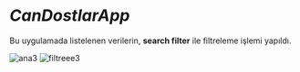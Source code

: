 # ***CanDostlarApp***

Bu uygulamada listelenen verilerin, **search filter** ile filtreleme işlemi yapıldı.


![ana3](https://user-images.githubusercontent.com/35347062/73105159-54e87f00-3f09-11ea-8313-510854f1dc7c.jpeg)
![filtreee3](https://user-images.githubusercontent.com/35347062/73105160-55811580-3f09-11ea-9871-ee46d804d2b8.jpeg)
